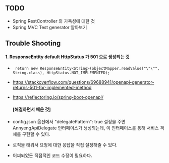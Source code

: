 ## TODO
* Spring RestController 의 가독성에 대한 것
* Spring MVC Test generator 알아보기

## Trouble Shooting
#### 1. ResponseEntity default HttpStatus 가 501 으로 생성되는 것
  * ` return new ResponseEntity<String>(objectMapper.readValue("\"\"", String.class), HttpStatus.NOT_IMPLEMENTED);`
  * https://stackoverflow.com/questions/69688941/openapi-generator-returns-501-for-implemented-method
  * https://reflectoring.io/spring-boot-openapi/

    #### [해결하면서 배운 것]
  * config.json 옵션에서  "delegatePattern": true 설정을 주면 AnnyengApiDelegate 인터페이스가 생성되는데, 이 인터페이스를 통해 서비스 객체를 구현할 수 있다. 
  * 로직을 태워서 요청에 대한 응답을 직접 설정해줄 수 있다.  
  * 어찌되었든 직접적인 코드 수정이 필요하다. 



